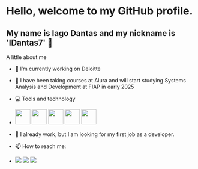 # Hello, welcome to my GitHub profile.
## My name is Iago Dantas and my nickname is 'IDantas7' 👋

A little about me

- 🔭 I’m currently working on Deloitte
- 🌱 I have been taking courses at Alura and will start studying Systems Analysis and Development at FIAP in early 2025
- 💻 Tools and technology
- <img loading='lazy' src="https://cdn.jsdelivr.net/gh/devicons/devicon@latest/icons/html5/html5-original-wordmark.svg" width="40" height="40"/>    <img loading='lazy' src="https://cdn.jsdelivr.net/gh/devicons/devicon@latest/icons/css3/css3-original-wordmark.svg" width="40" height="40"/>    <img loading='lazy' src="https://cdn.jsdelivr.net/gh/devicons/devicon@latest/icons/javascript/javascript-original.svg" width="40" height="40"/>    <img loading='lazy' src="https://cdn.jsdelivr.net/gh/devicons/devicon@latest/icons/nodejs/nodejs-original-wordmark.svg" width="40" height="40" />    <img loading="lazy" src="https://cdn.jsdelivr.net/gh/devicons/devicon@latest/icons/git/git-original.svg" width="40" height="40"/>
         
- 👯 I already work, but I am looking for my first job as a developer.
- 📫 How to reach me:
- <div>
  <a href='https://www.instagram.com/iaagodantas/' target="_blank"><img loading="lazy" src="https://img.shields.io/badge/-Instagram-%23E4405F?style=for-the-badge&logo=instagram&logoColor=white" target="_blank"></a>    <a href="https://www.linkedin.com/in/iago-dantas-6380a31b5/" target="_blank"><img loading="lazy" src="https://img.shields.io/badge/-LinkedIn-%230077B5?style=for-the-badge&logo=linkedin&logoColor=white" target="_blank"></a>    <a href = "mailto:contato@iagodantas8955@gmail.com"><img loading="lazy" src="https://img.shields.io/badge/Gmail-D14836?style=for-the-badge&logo=gmail&logoColor=white" target="_blank"></a>  
</div>

